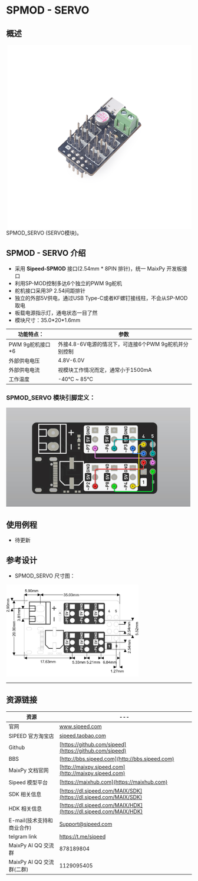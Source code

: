 # SPMOD - SERVO


## 概述

<img src="../../assets/spmod/spmod_servo/sp_servo.png" align="right" width="" height="500" />

SPMOD_SERVO (SERVO模块)。

## SPMOD - SERVO 介绍

- 采用 **Sipeed-SPMOD** 接口(2.54mm * 8PIN 排针)，统一 MaixPy 开发板接口
- 利用SP-MOD控制多达6个独立的PWM 9g舵机
- 舵机接口采用3P 2.54间距排针
- 独立的外部5V供电，通过USB Type-C或者KF螺钉接线柱，不会从SP-MOD取电
- 板载电源指示灯，通电状态一目了然
- 模块尺寸：35.0\*20\*1.6mm

| 功能特点： | 参数 |
| --- | -- |
| PWM 9g舵机接口*6 | 外接4.8-6V电源的情况下，可连接6个PWM 9g舵机并分别控制 |
| 外部供电电压 | 4.8V-6.0V |
| 外部供电电流 | 视模块工作情况而定，通常小于1500mA |
| 工作温度 | -40℃ ~ 85℃ |


###  SPMOD_SERVO 模块引脚定义：


<img src="../../assets/spmod/spmod_servo/sp_servo_pin.png" width="500" />


## 使用例程

- 待更新

## 参考设计

- SPMOD_SERVO 尺寸图：

<img src="../../assets/spmod/spmod_servo/sipeed_spmod_servo.png" height="250" />

-----

## 资源链接

| 资源 | --- |
| --- | --- |
| 官网 | www.sipeed.com |
| SIPEED 官方淘宝店 |[sipeed.taobao.com](sipeed.taobao.com) |
|Github | [https://github.com/sipeed](https://github.com/sipeed) |
|BBS | [http://bbs.sipeed.com](http://bbs.sipeed.com) |
|MaixPy 文档官网 | [http://maixpy.sipeed.com](http://maixpy.sipeed.com) |
|Sipeed 模型平台 | [https://maixhub.com](https://maixhub.com) |
|SDK 相关信息 | [https://dl.sipeed.com/MAIX/SDK](https://dl.sipeed.com/MAIX/SDK) |
|HDK 相关信息 | [https://dl.sipeed.com/MAIX/HDK](https://dl.sipeed.com/MAIX/HDK) |
|E-mail(技术支持和商业合作) | [Support@sipeed.com](mailto:support@sipeed.com) |
|telgram link | https://t.me/sipeed |
|MaixPy AI QQ 交流群 | 878189804 |
|MaixPy AI QQ 交流群(二群) | 1129095405 |
